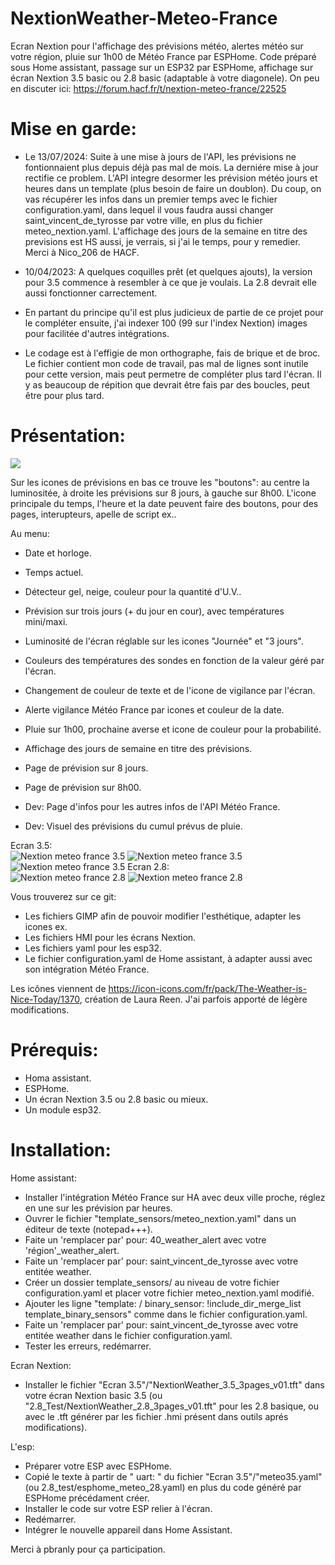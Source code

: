 
# NextionWeather-Meteo-France
Ecran Nextion pour l'affichage des prévisions météo, alertes météo sur votre région, pluie sur 1h00 de Météo France par ESPHome. Code préparé sous Home assistant, passage sur un ESP32 par ESPHome, affichage sur écran Nextion 3.5 basic ou 2.8 basic (adaptable à votre diagonele).
On peu en discuter ici:
https://forum.hacf.fr/t/nextion-meteo-france/22525

# Mise en garde:

- Le 13/07/2024: Suite à une mise à jours de l'API, les prévisions ne fontionnaient plus depuis déjà pas mal de mois. La derniére mise à jour rectifie ce problem. L'API integre desormer les prévision météo jours et heures dans un template (plus besoin de faire un doublon). Du coup, on vas récupérer les infos dans un premier temps avec le fichier configuration.yaml, dans lequel il vous faudra aussi changer saint_vincent_de_tyrosse par votre ville, en plus du fichier meteo_nextion.yaml. L'affichage des jours de la semaine en titre des previsions est HS aussi, je verrais, si j'ai le temps, pour y remedier. Merci à Nico_206 de HACF.


- 10/04/2023: A quelques coquilles prêt (et quelques ajouts), la version pour 3.5 commence à resembler à ce que je voulais. La 2.8 devrait elle aussi fonctionner carrectement. 
- En partant du principe qu'il est plus judicieux de partie de ce projet pour le compléter ensuite, j'ai indexer 100 (99 sur l'index Nextion) images pour facilitée d'autres intégrations.
- Le codage est à l'effigie de mon orthographe, fais de brique et de broc. Le fichier contient mon code de travail, pas mal de lignes sont inutile pour cette version, mais peut permetre de compléter plus tard l'écran. Il y as beaucoup de répition que devrait être fais par des boucles, peut être pour plus tard.

# Présentation:

![](/Demo%20ecran%203.5.png)

Sur les icones de prévisions en bas ce trouve les "boutons": au centre la luminositée, à droite les prévisions sur 8 jours, à gauche sur 8h00. L'icone principale du temps, l'heure et la date peuvent faire des boutons, pour des pages, interupteurs, apelle de script ex..

Au menu:
- Date et horloge.
- Temps actuel.
- Détecteur gel, neige, couleur pour la quantité d'U.V..
- Prévision sur trois jours (+ du jour en cour), avec températures mini/maxi.
- Luminosité de l'écran réglable sur les icones "Journée" et "3 jours".
- Couleurs des températures des sondes en fonction de la valeur géré par l'écran.
- Changement de couleur de texte et de l'icone de vigilance par l'écran.
- Alerte vigilance Météo France par icones et couleur de la date.
- Pluie sur 1h00, prochaine averse et icone de couleur pour la probabilité.
- Affichage des jours de semaine en titre des prévisions.
- Page de prévision sur 8 jours.
- Page de prévision sur 8h00.

- Dev: Page d'infos pour les autres infos de l'API Météo France.
- Dev: Visuel des prévisions du cumul prévus de pluie.

Ecran 3.5:         
![Nextion meteo france 3.5](/NextionWeather35P0.jpg)
![Nextion meteo france 3.5](/NextionWeather35P2.jpg)
![Nextion meteo france 3.5](/NextionWeather35P3.jpg)
Ecran 2.8:        
![Nextion meteo france 2.8](/NextionWeather28P0.jpg)
![Nextion meteo france 2.8](/NextionWeather28P2.jpg)

Vous trouverez sur ce git:
- Les fichiers GIMP afin de pouvoir modifier l'esthétique, adapter les icones ex.
- Les fichiers HMI pour les écrans Nextion.
- Les fichiers yaml pour les esp32.
- Le fichier configuration.yaml de Home assistant, à adapter aussi avec son intégration Météo France.

Les icônes viennent de https://icon-icons.com/fr/pack/The-Weather-is-Nice-Today/1370, création de Laura Reen. J'ai parfois apporté de légère modifications.

# Prérequis:

- Homa assistant.
- ESPHome.
- Un écran Nextion 3.5 ou 2.8 basic ou mieux.
- Un module esp32.

# Installation:
Home assistant:
- Installer l'intégration Météo France sur HA avec deux ville proche, réglez en une sur les prévision par heures.
- Ouvrer le fichier "template_sensors/meteo_nextion.yaml" dans un éditeur de texte (notepad+++).
- Faite un 'remplacer par' pour: 40_weather_alert avec votre 'région'_weather_alert.
- Faite un 'remplacer par' pour: saint_vincent_de_tyrosse avec votre entitée weather.
- Créer un dossier template_sensors/ au niveau de votre fichier configuration.yaml et placer votre fichier meteo_nextion.yaml modifié.
- Ajouter les ligne "template: / binary_sensor: !include_dir_merge_list template_binary_sensors" comme dans le fichier configuration.yaml.
- Faite un 'remplacer par' pour: saint_vincent_de_tyrosse avec votre entitée weather dans le fichier configuration.yaml.
- Tester les erreurs, redémarrer.

Ecran Nextion:
- Installer le fichier "Ecran 3.5"/"NextionWeather_3.5_3pages_v01.tft" dans votre écran Nextion basic 3.5 (ou "2.8_Test/NextionWeather_2.8_3pages_v01.tft" pour les 2.8 basique, ou avec le .tft générer par les fichier .hmi présent dans outils aprés modifications).

L'esp:
- Préparer votre ESP avec ESPHome.
- Copié le texte à partir de " uart: " du fichier "Ecran 3.5"/"meteo35.yaml" (ou 2.8_test/esphome_meteo_28.yaml) en plus du code généré par ESPHome précédament créer.
- Installer le code sur votre ESP relier à l'écran.
- Redémarrer.
- Intégrer le nouvelle appareil dans Home Assistant.

Merci à pbranly pour ça participation.
